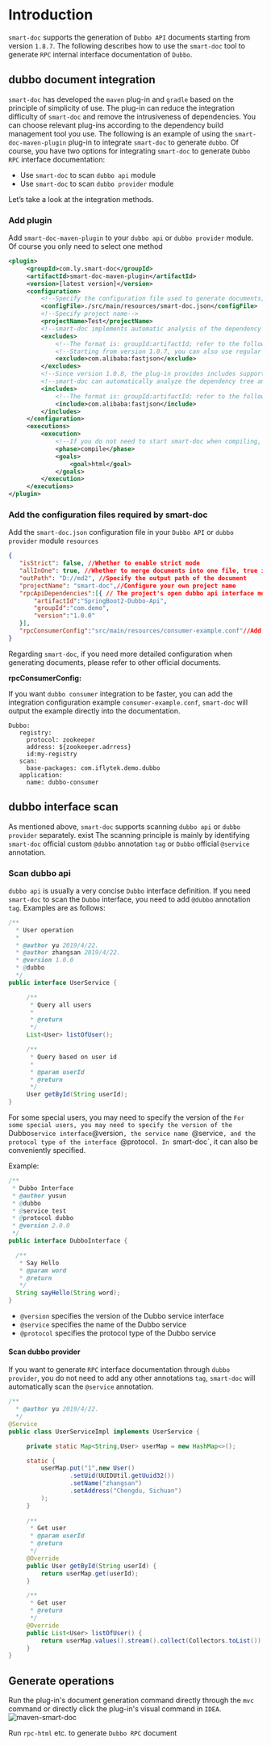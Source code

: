 # Introduction

`smart-doc` supports the generation of `Dubbo API` documents starting from version `1.8.7`. The following describes how to use the `smart-doc` tool to generate `RPC` internal interface documentation of `Dubbo`.
## dubbo document integration
`smart-doc` has developed the `maven` plug-in and `gradle` based on the principle of simplicity of use. The plug-in can reduce the integration difficulty of `smart-doc` and remove the intrusiveness of dependencies.
You can choose relevant plug-ins according to the dependency build management tool you use. The following is an example of using the `smart-doc-maven-plugin` plug-in to integrate `smart-doc` to generate `dubbo`.
Of course, you have two options for integrating `smart-doc` to generate `Dubbo RPC` interface documentation:

- Use `smart-doc` to scan `dubbo api` module
- Use `smart-doc` to scan `dubbo provider` module

Let’s take a look at the integration methods.
### Add plugin
Add `smart-doc-maven-plugin` to your `dubbo api` or `dubbo provider` module. Of course you only need to select one method
```xml
<plugin>
     <groupId>com.ly.smart-doc</groupId>
     <artifactId>smart-doc-maven-plugin</artifactId>
     <version>[latest version]</version>
     <configuration>
         <!--Specify the configuration file used to generate documents, and place the configuration file in your own project-->
         <configFile>./src/main/resources/smart-doc.json</configFile>
         <!--Specify project name-->
         <projectName>Test</projectName>
         <!--smart-doc implements automatic analysis of the dependency tree to load the source code of third-party dependencies. If some framework dependency libraries cannot be loaded and an error is reported, please use excludes to exclude them -->
         <excludes>
             <!--The format is: groupId:artifactId; refer to the following -->
             <!--Starting from version 1.0.7, you can also use regular matching to exclude, such as: poi.* -->
             <exclude>com.alibaba:fastjson</exclude>
         </excludes>
         <!--Since version 1.0.8, the plug-in provides includes support-->
         <!--smart-doc can automatically analyze the dependency tree and load all dependent source codes, which in principle will affect the efficiency of document construction, so you can use includes to let the plug-in load the components you configure-->
         <includes>
             <!--The format is: groupId:artifactId; refer to the following -->
             <include>com.alibaba:fastjson</include>
         </includes>
     </configuration>
     <executions>
         <execution>
             <!--If you do not need to start smart-doc when compiling, comment out phase-->
             <phase>compile</phase>
             <goals>
                 <goal>html</goal>
             </goals>
         </execution>
     </executions>
</plugin>
```
### Add the configuration files required by smart-doc
Add the `smart-doc.json` configuration file in your `Dubbo API` or `dubbo provider` module `resources`

```json
{
   "isStrict": false, //Whether to enable strict mode
   "allInOne": true, //Whether to merge documents into one file, true is generally recommended
   "outPath": "D://md2", //Specify the output path of the document
   "projectName": "smart-doc",//Configure your own project name
   "rpcApiDependencies":[{ // The project's open dubbo api interface module depends on it. After configuration, it is output to the document to facilitate user integration.
       "artifactId":"SpringBoot2-Dubbo-Api",
       "groupId":"com.demo",
       "version":"1.0.0"
   }],
   "rpcConsumerConfig":"src/main/resources/consumer-example.conf"//Add dubbo consumer integration configuration in the document to facilitate the integration party to quickly integrate
}
```
Regarding `smart-doc`, if you need more detailed configuration when generating documents, please refer to other official documents.

**rpcConsumerConfig:**

If you want `dubbo consumer` integration to be faster, you can add the integration configuration example `consumer-example.conf`,
`smart-doc` will output the example directly into the documentation.

```
Dubbo:
   registry:
     protocol: zookeeper
     address: ${zookeeper.adrress}
     id:my-registry
   scan:
     base-packages: com.iflytek.demo.dubbo
   application:
     name: dubbo-consumer
```
## dubbo interface scan
As mentioned above, `smart-doc` supports scanning `dubbo api` or `dubbo provider` separately. exist
The scanning principle is mainly by identifying `smart-doc` official custom `@dubbo` annotation `tag` or `Dubbo` official `@service` annotation.

### Scan dubbo api
`dubbo api` is usually a very concise `Dubbo` interface definition. If you need `smart-doc` to scan the `Dubbo` interface, you need to add `@dubbo` annotation `tag`. Examples are as follows:

```java
/**
  * User operation
  *
  * @author yu 2019/4/22.
  * @author zhangsan 2019/4/22.
  * @version 1.0.0
  * @dubbo
  */
public interface UserService {

     /**
      * Query all users
      *
      * @return
      */
     List<User> listOfUser();

     /**
      * Query based on user id
      *
      * @param userId
      * @return
      */
     User getById(String userId);
}
```
For some special users, you may need to specify the version of the `For some special users, you may need to specify the version of the `Dubbo` service interface `@version`, the service name `@service`, and the protocol type of the interface `@protocol`. In `smart-doc`, it can also be conveniently specified.

Example:
```java
/**
 * Dubbo Interface
 * @author yusun
 * @dubbo
 * @service test
 * @protocol dubbo
 * @version 2.0.0
 */
public interface DubboInterface {

  /**
   * Say Hello
   * @param word
   * @return
   */
  String sayHello(String word);
}
```
- `@version` specifies the version of the Dubbo service interface
- `@service` specifies the name of the Dubbo service
- `@protocol` specifies the protocol type of the Dubbo service

#### Scan dubbo provider
If you want to generate `RPC` interface documentation through `dubbo provider`, you do not need to add any other annotations `tag`, `smart-doc` will automatically scan the `@service` annotation.

```java
/**
  * @author yu 2019/4/22.
  */
@Service
public class UserServiceImpl implements UserService {

     private static Map<String,User> userMap = new HashMap<>();

     static {
         userMap.put("1",new User()
                 .setUid(UUIDUtil.getUuid32())
                 .setName("zhangsan")
                 .setAddress("Chengdu, Sichuan")
         );
     }
    
     /**
      * Get user
      * @param userId
      * @return
      */
     @Override
     public User getById(String userId) {
         return userMap.get(userId);
     }

     /**
      * Get user
      * @return
      */
     @Override
     public List<User> listOfUser() {
         return userMap.values().stream().collect(Collectors.toList());
     }
}
```
## Generate operations
Run the plug-in's document generation command directly through the `mvc` command or directly click the plug-in's visual command in `IDEA`.
![maven-smart-doc](https://img-blog.csdnimg.cn/20200705230512435.png)

Run `rpc-html` etc. to generate `Dubbo RPC` document